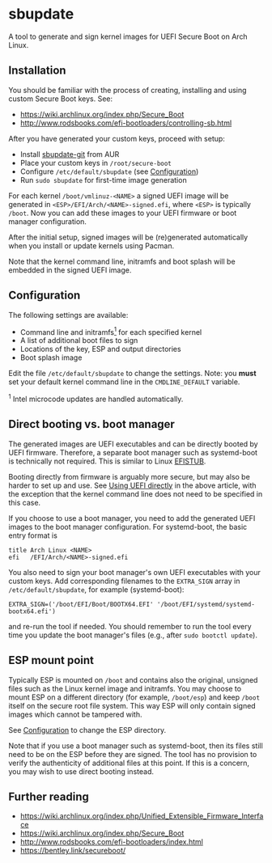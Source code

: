 # sbupdate

A tool to generate and sign kernel images for UEFI Secure Boot on Arch Linux.

## Installation

You should be familiar with the process of creating, installing and using
custom Secure Boot keys. See:
* https://wiki.archlinux.org/index.php/Secure_Boot
* http://www.rodsbooks.com/efi-bootloaders/controlling-sb.html

After you have generated your custom keys, proceed with setup:
* Install [sbupdate-git](https://aur.archlinux.org/packages/sbupdate-git/) from AUR
* Place your custom keys in `/root/secure-boot`
* Configure `/etc/default/sbupdate` (see [Configuration](#configuration))
* Run `sudo sbupdate` for first-time image generation

For each kernel `/boot/vmlinuz-<NAME>` a signed UEFI image will be generated in
`<ESP>/EFI/Arch/<NAME>-signed.efi`, where `<ESP>` is typically `/boot`. Now
you can add these images to your UEFI firmware or boot manager configuration.

After the initial setup, signed images will be (re)generated automatically when
you install or update kernels using Pacman.

Note that the kernel command line, initramfs and boot splash will be embedded in
the signed UEFI image.

## Configuration

The following settings are available:
* Command line and initramfs[<sup>1</sup>](#intel-ucode) for each specified kernel
* A list of additional boot files to sign
* Locations of the key, ESP and output directories
* Boot splash image

Edit the file `/etc/default/sbupdate` to change the settings. Note: you **must**
set your default kernel command line in the `CMDLINE_DEFAULT` variable.

<a name="intel-ucode"><sup>1</sup></a> Intel microcode updates are handled
automatically.

## Direct booting vs. boot manager

The generated images are UEFI executables and can be directly booted by UEFI
firmware. Therefore, a separate boot manager such as systemd-boot is technically
not required. This is similar to Linux [EFISTUB](https://wiki.archlinux.org/index.php/EFISTUB).

Booting directly from firmware is arguably more secure, but may also be harder
to set up and use. See [Using UEFI directly](https://wiki.archlinux.org/index.php/EFISTUB#Using_UEFI_directly)
in the above article, with the exception that the kernel command line does not
need to be specified in this case.

If you choose to use a boot manager, you need to add the generated UEFI
images to the boot manager configuration. For systemd-boot, the basic entry
format is

    title Arch Linux <NAME>
    efi   /EFI/Arch/<NAME>-signed.efi

You also need to sign your boot manager's own UEFI executables with your
custom keys. Add corresponding filenames to the `EXTRA_SIGN` array in
`/etc/default/sbupdate`, for example (systemd-boot):

    EXTRA_SIGN=('/boot/EFI/Boot/BOOTX64.EFI' '/boot/EFI/systemd/systemd-bootx64.efi')

and re-run the tool if needed. You should remember to run the tool every time
you update the boot manager's files (e.g., after `sudo bootctl update`).

## ESP mount point

Typically ESP is mounted on `/boot` and contains also the original, unsigned
files such as the Linux kernel image and initramfs. You may choose to mount ESP
on a different directory (for example, `/boot/esp`) and keep `/boot` itself on
the secure root file system. This way ESP will only contain signed images which
cannot be tampered with.

See [Configuration](#configuration) to change the ESP directory.

Note that if you use a boot manager such as systemd-boot, then its files still
need to be on the ESP before they are signed. The tool has no provision to
verify the authenticity of additional files at this point. If this is a concern,
you may wish to use direct booting instead.

## Further reading

* https://wiki.archlinux.org/index.php/Unified_Extensible_Firmware_Interface
* https://wiki.archlinux.org/index.php/Secure_Boot
* http://www.rodsbooks.com/efi-bootloaders/index.html
* https://bentley.link/secureboot/
